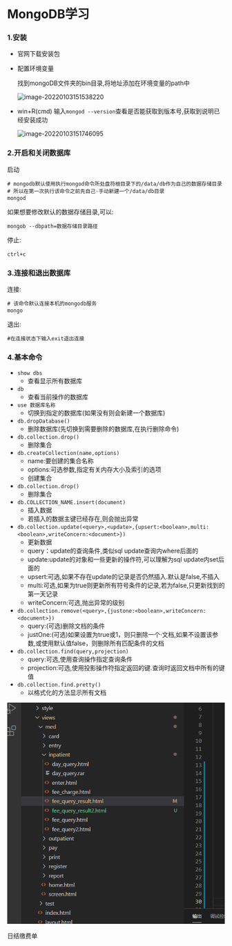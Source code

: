 # MongoDB学习

### 1.安装

- 官网下载安装包

- 配置环境变量

  找到mongoDB文件夹的bin目录,将地址添加在环境变量的path中

  ![image-20220103151538220](C:\Users\zhangzhenming\AppData\Roaming\Typora\typora-user-images\image-20220103151538220.png)

- win+R(cmd) 输入`mongod --version`查看是否能获取到版本号,获取到说明已经安装成功

  ![image-20220103151746095](C:\Users\zhangzhenming\AppData\Roaming\Typora\typora-user-images\image-20220103151746095.png)

### 2.开启和关闭数据库

启动

```shell
# mongodb默认使用执行mongod命令所处盘符根目录下的/data/db作为自己的数据存储目录
# 所以在第一次执行该命令之前先自己·手动新建一个/data/db目录
mongod
```

如果想要修改默认的数据存储目录,可以:

```shell
mongob --dbpath=数据存储目录路径
```

停止:

`ctrl+c`

### 3.连接和退出数据库

连接:

```shell
# 该命令默认连接本机的mongodb服务
mongo
```

退出:

```shell
#在连接状态下输入exit退出连接
```

### 4.基本命令

- `show dbs`
  - 查看显示所有数据库
- `db`
  - 查看当前操作的数据库
- `use 数据库名称`
  - 切换到指定的数据库(如果没有则会新建一个数据库)
- `db.dropDatabase()`
  - 删除数据库(先切换到需要删除的数据库,在执行删除命令)
- `db.collection.drop()`
  - 删除集合
- `db.createCollection(name,options)`
  - name:要创建的集合名称
  - options:可选参数,指定有关内存大小及索引的选项
  - 创建集合
- `db.collection.drop()`
  - 删除集合
- `db.COLLECTION_NAME.insert(document)`
  - 插入数据
  - 若插入的数据主键已经存在,则会抛出异常
- `db.collection.update(<query>,<update>,{upsert:<boolean>,multi:<boolean>,writeConcern:<document>})`
  - 更新数据
  - query：update的查询条件,类似sql update查询内where后面的
  - update:update的对象和一些更新的操作符,可以理解为sql update内set后面的
  - upsert:可选,如果不存在update的记录是否仍然插入.默认是false,不插入
  - multi:可选,如果为true则更新所有符号条件的记录,若为false,只更新找到的第一天记录
  - writeConcern:可选,抛出异常的级别
- `db.collection.remove(<query>,{justone:<boolean>,writeConcern:<document>})`
  - query:(可选)删除文档的条件
  - justOne:(可选)如果设置为true或1，则只删除一个·文档,如果不设置该参数,或使用默认值false，则删除所有匹配条件的文档
- `db.collection.find(query,projection)`
  - query:可选,使用查询操作指定查询条件
  - projection:可选,使用投影操作符指定返回的键.查询时返回文档中所有的键值
- `db.collection.find.pretty()`
  - 以格式化的方法显示所有文档

![image-20220103175720252](MongoDB学习.assets/image-20220103175720252.png)

日结缴费单